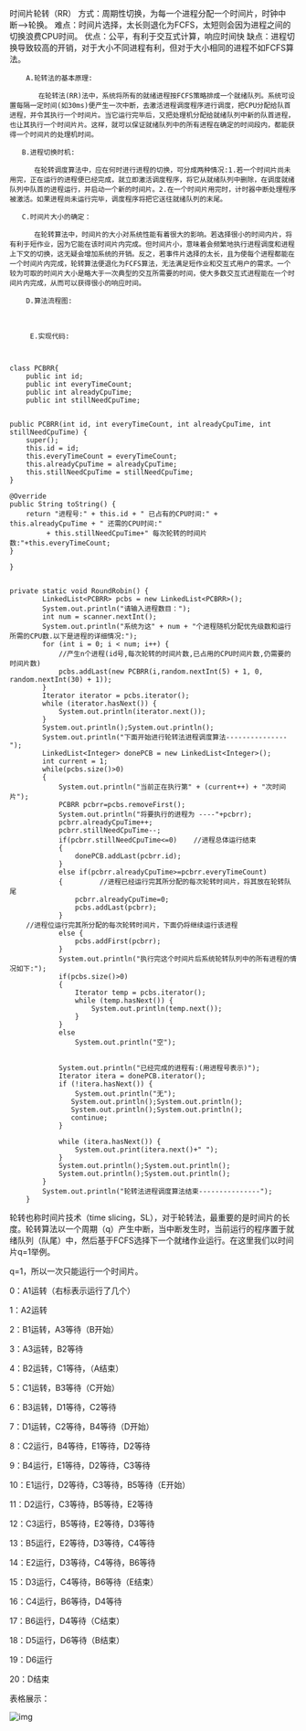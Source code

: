 时间片轮转（RR）
方式：周期性切换，为每一个进程分配一个时间片，时钟中断–>轮换。
难点：时间片选择，太长则退化为FCFS，太短则会因为进程之间的切换浪费CPU时间。
优点：公平，有利于交互式计算，响应时间快
缺点：进程切换导致较高的开销，对于大小不同进程有利，但对于大小相同的进程不如FCFS算法。


        A.轮转法的基本原理:
    
           在轮转法(RR)法中，系统将所有的就绪进程按FCFS策略排成一个就绪队列。系统可设置每隔一定时间(如30ms)便产生一次中断，去激活进程调度程序进行调度，把CPU分配给队首进程，并令其执行一个时间片。当它运行完毕后，又把处理机分配给就绪队列中新的队首进程，也让其执行一个时间片片。这样，就可以保证就绪队列中的所有进程在确定的时间段内，都能获得一个时间片的处理机时间。
    
       B.进程切换时机:
    
          在轮转调度算法中，应在何时进行进程的切换，可分成两种情况:1.若一个时间片尚未用完，正在运行的进程便已经完成，就立即激活调度程序，将它从就绪队列中删除，在调度就绪队列中队首的进程运行，并启动一个新的时间片。2.在一个时间片用完时，计时器中断处理程序被激活。如果进程尚未运行完毕，调度程序将把它送往就绪队列的末尾。
    
       C.时间片大小的确定：
    
          在轮转算法中，时间片的大小对系统性能有着很大的影响。若选择很小的时间内片，将有利于短作业，因为它能在该时间片内完成。但时间片小，意味着会频繁地执行进程调度和进程上下文的切换，这无疑会增加系统的开销。反之，若事件片选择的太长，且为使每个进程都能在一个时间片内完成，轮转算法便退化为FCFS算法，无法满足短作业和交互式用户的需求。一个较为可取的时间片大小是略大于一次典型的交互所需要的时间，使大多数交互式进程能在一个时间片内完成，从而可以获得很小的响应时间。
    
        D.算法流程图:


​                                  

         E.实现代码:



    class PCBRR{
    	public int id;
    	public int everyTimeCount;
        public int alreadyCpuTime;
        public int stillNeedCpuTime;
        
    
    public PCBRR(int id, int everyTimeCount, int alreadyCpuTime, int stillNeedCpuTime) {
    	super();
    	this.id = id;
    	this.everyTimeCount = everyTimeCount;
    	this.alreadyCpuTime = alreadyCpuTime;
    	this.stillNeedCpuTime = stillNeedCpuTime;
    }
    
    @Override
    public String toString() {
    	return "进程号:" + this.id + " 已占有的CPU时间:" + this.alreadyCpuTime + " 还需的CPU时间:"
             + this.stillNeedCpuTime+" 每次轮转的时间片数:"+this.everyTimeCount;
    }
    
    }




```

private static void RoundRobin() {
		LinkedList<PCBRR> pcbs = new LinkedList<PCBRR>();
		System.out.println("请输入进程数目：");
		int num = scanner.nextInt();
		System.out.println("系统为这" + num + "个进程随机分配优先级数和运行所需的CPU数.以下是进程的详细情况:");
		for (int i = 0; i < num; i++) {
			//产生n个进程(id号,每次轮转的时间片数,已占用的CPU时间片数,仍需要的时间片数)
			pcbs.addLast(new PCBRR(i,random.nextInt(5) + 1, 0, random.nextInt(30) + 1));
		}
		Iterator iterator = pcbs.iterator();
		while (iterator.hasNext()) {
			System.out.println(iterator.next());
		}
		System.out.println();System.out.println();
		System.out.println("下面开始进行轮转法进程调度算法---------------");
		LinkedList<Integer> donePCB = new LinkedList<Integer>();
		int current = 1;
		while(pcbs.size()>0)
		{
			System.out.println("当前正在执行第" + (current++) + "次时间片");
			PCBRR pcbrr=pcbs.removeFirst();
			System.out.println("将要执行的进程为 ----"+pcbrr);
			pcbrr.alreadyCpuTime++;
			pcbrr.stillNeedCpuTime--;
			if(pcbrr.stillNeedCpuTime<=0)    //进程总体运行结束
			{
				donePCB.addLast(pcbrr.id);
			}
			else if(pcbrr.alreadyCpuTime>=pcbrr.everyTimeCount)
			{         //进程已经运行完其所分配的每次轮转时间片，将其放在轮转队尾
				pcbrr.alreadyCpuTime=0;
				pcbs.addLast(pcbrr);
			}
	//进程位运行完其所分配的每次轮转时间片，下面仍将继续运行该进程
			else {
				pcbs.addFirst(pcbrr);
			}
			System.out.println("执行完这个时间片后系统轮转队列中的所有进程的情况如下:");
			if(pcbs.size()>0)
			{
				Iterator temp = pcbs.iterator();
				while (temp.hasNext()) {
					System.out.println(temp.next());
				}
			}
			else
				System.out.println("空");
			
			
			System.out.println("已经完成的进程有:(用进程号表示)");
			Iterator itera = donePCB.iterator();
			if (!itera.hasNext()) {
				System.out.println("无");
		       System.out.println();System.out.println();
			   System.out.println();System.out.println();
			   continue;
			}
			
			while (itera.hasNext()) {
				System.out.print(itera.next()+" ");
			}
			System.out.println();System.out.println();
			System.out.println();System.out.println();
		}
		System.out.println("轮转法进程调度算法结束---------------");
	}

```





轮转也称时间片技术（time slicing，SL），对于轮转法，最重要的是时间片的长度。轮转算法以一个周期（q）产生中断，当中断发生时，当前运行的程序置于就绪队列（队尾）中，然后基于FCFS选择下一个就绪作业运行。在这里我们以时间片q=1举例。

q=1，所以一次只能运行一个时间片。

0：A1运转（右标表示运行了几个）

1：A2运转

2：B1运转，A3等待（B开始）

3：A3运转，B2等待

4：B2运转，C1等待，（A结束）

5：C1运转，B3等待（C开始）

6：B3运转，D1等待，C2等待

7：D1运转，C2等待，B4等待（D开始）

8：C2运行，B4等待，E1等待，D2等待

9：B4运行，E1等待，D2等待，C3等待

10：E1运行，D2等待，C3等待，B5等待（E开始）

11：D2运行，C3等待，B5等待，E2等待

12：C3运行，B5等待，E2等待，D3等待

13：B5运行，E2等待，D3等待，C4等待

14：E2运行，D3等待，C4等待，B6等待

15：D3运行，C4等待，B6等待（E结束）

16：C4运行，B6等待，D4等待

17：B6运行，D4等待（C结束）

18：D5运行，D6等待（B结束）

19：D6运行

20：D结束

表格展示：

 ![img](https://img-blog.csdn.net/20180121005505612?watermark/2/text/aHR0cDovL2Jsb2cuY3Nkbi5uZXQveGllbWlueWFvMTIz/font/5a6L5L2T/fontsize/400/fill/I0JBQkFCMA==/dissolve/70/gravity/SouthEast)

 

